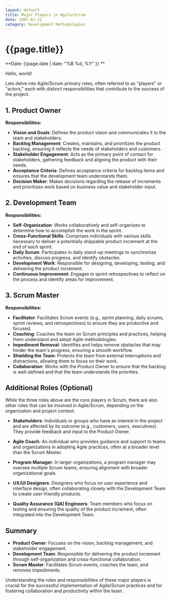 ```yaml
---
layout: default
title: Major Players in Agile/Scrum
date: 2007-01-21
category: Development Methodologies
---
```



# {{page.title}}

**Date: {{page.date | date: "%B %d, %Y" }} **

Hello, world!

Lets delve into Agile/Scrum primary roles, often referred to as "players" or "actors," each with distinct responsibilities that contribute to the success of the project.

## 1. Product Owner

**Responsibilities:**
- **Vision and Goals**: Defines the product vision and communicates it to the team and stakeholders.
- **Backlog Management**: Creates, maintains, and prioritizes the product backlog, ensuring it reflects the needs of stakeholders and customers.
- **Stakeholder Engagement**: Acts as the primary point of contact for stakeholders, gathering feedback and aligning the product with their needs.
- **Acceptance Criteria**: Defines acceptance criteria for backlog items and ensures that the development team understands them.
- **Decision Maker**: Makes decisions regarding the release of increments and prioritizes work based on business value and stakeholder input.

## 2. Development Team

**Responsibilities:**
- **Self-Organization**: Works collaboratively and self-organizes to determine how to accomplish the work in the sprint.
- **Cross-Functional Skills**: Comprises individuals with various skills necessary to deliver a potentially shippable product increment at the end of each sprint.
- **Daily Scrum**: Participates in daily stand-up meetings to synchronize activities, discuss progress, and identify obstacles.
- **Development Work**: Responsible for designing, developing, testing, and delivering the product increment.
- **Continuous Improvement**: Engages in sprint retrospectives to reflect on the process and identify areas for improvement.

## 3. Scrum Master

**Responsibilities:**
- **Facilitator**: Facilitates Scrum events (e.g., sprint planning, daily scrums, sprint reviews, and retrospectives) to ensure they are productive and focused.
- **Coaching**: Coaches the team on Scrum principles and practices, helping them understand and adopt Agile methodologies.
- **Impediment Removal**: Identifies and helps remove obstacles that may hinder the team's progress, ensuring a smooth workflow.
- **Shielding the Team**: Protects the team from external interruptions and distractions, allowing them to focus on their work.
- **Collaboration**: Works with the Product Owner to ensure that the backlog is well-defined and that the team understands the priorities.

## Additional Roles (Optional)

While the three roles above are the core players in Scrum, there are also other roles that can be involved in Agile/Scrum, depending on the organization and project context:

- **Stakeholders**: Individuals or groups who have an interest in the project and are affected by its outcome (e.g., customers, users, executives). They provide feedback and input to the Product Owner.
  
- **Agile Coach**: An individual who provides guidance and support to teams and organizations in adopting Agile practices, often at a broader level than the Scrum Master.

- **Program Manager**: In larger organizations, a program manager may oversee multiple Scrum teams, ensuring alignment with broader organizational goals.

- **UX/UI Designers**: Designers who focus on user experience and interface design, often collaborating closely with the Development Team to create user-friendly products.

- **Quality Assurance (QA) Engineers**: Team members who focus on testing and ensuring the quality of the product increment, often integrated into the Development Team.

## Summary

- **Product Owner**: Focuses on the vision, backlog management, and stakeholder engagement.
- **Development Team**: Responsible for delivering the product increment through self-organization and cross-functional collaboration.
- **Scrum Master**: Facilitates Scrum events, coaches the team, and removes impediments.

Understanding the roles and responsibilities of these major players is crucial for the successful implementation of Agile/Scrum practices and for fostering collaboration and productivity within the team.

